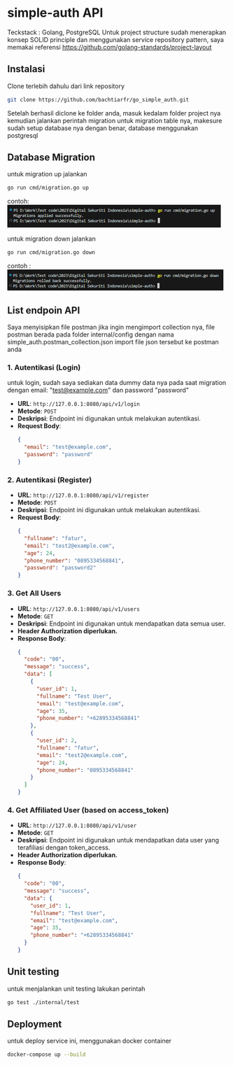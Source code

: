 # simple-auth API

Teckstack : Golang, PostgreSQL
Untuk project structure sudah menerapkan konsep SOLID principle dan menggunakan service repository pattern, saya memakai referensi https://github.com/golang-standards/project-layout

## Instalasi

Clone terlebih dahulu dari link repository

```bash
git clone https://github.com/bachtiarfr/go_simple_auth.git
```

Setelah berhasil diclone ke folder anda, masuk kedalam folder project nya kemudian jalankan perintah migration untuk migration table nya, makesure sudah setup database nya dengan benar, database menggunakan postgresql

## Database Migration

untuk migration up jalankan

```bash
go run cmd/migration.go up
```

contoh:
![Alt text](image-2.png)

untuk migration down jalankan

```bash
go run cmd/migration.go down
```

contoh :
![Alt text](image.png)

## List endpoin API

Saya menyisipkan file postman jika ingin mengimport collection nya, file postman berada pada folder internal/config dengan nama simple_auth.postman_collection.json
import file json tersebut ke postman anda

### 1. Autentikasi (Login)

untuk login, sudah saya sediakan data dummy data nya pada saat migration dengan email: "test@example.com" dan password "password"

- **URL**: `http://127.0.0.1:8080/api/v1/login`
- **Metode**: `POST`
- **Deskripsi**: Endpoint ini digunakan untuk melakukan autentikasi.
- **Request Body**:
  ```json
  {
    "email": "test@example.com",
    "password": "password"
  }
  ```

### 2. Autentikasi (Register)

- **URL**: `http://127.0.0.1:8080/api/v1/register`
- **Metode**: `POST`
- **Deskripsi**: Endpoint ini digunakan untuk melakukan autentikasi.
- **Request Body**:
  ```json
  {
    "fullname": "fatur",
    "email": "test2@example.com",
    "age": 24,
    "phone_number": "0895334568841",
    "password": "password2"
  }
  ```

### 3. Get All Users

- **URL**: `http://127.0.0.1:8080/api/v1/users`
- **Metode**: `GET`
- **Deskripsi**: Endpoint ini digunakan untuk mendapatkan data semua user.
- **Header Authorization diperlukan.**
- **Response Body**:
  ```json
  {
    "code": "00",
    "message": "success",
    "data": [
      {
        "user_id": 1,
        "fullname": "Test User",
        "email": "test@example.com",
        "age": 35,
        "phone_number": "+62895334568841"
      },
      {
        "user_id": 2,
        "fullname": "fatur",
        "email": "test2@example.com",
        "age": 24,
        "phone_number": "0895334568841"
      }
    ]
  }
  ```

### 4. Get Affiliated User (based on access_token)

- **URL**: `http://127.0.0.1:8080/api/v1/user`
- **Metode**: `GET`
- **Deskripsi**: Endpoint ini digunakan untuk mendapatkan data user yang terafiliasi dengan token_access.
- **Header Authorization diperlukan.**
- **Response Body**:
  ```json
  {
    "code": "00",
    "message": "success",
    "data": {
      "user_id": 1,
      "fullname": "Test User",
      "email": "test@example.com",
      "age": 35,
      "phone_number": "+62895334568841"
    }
  }
  ```

## Unit testing

untuk menjalankan unit testing lakukan perintah

```bash
go test ./internal/test
```

## Deployment

untuk deploy service ini, menggunakan docker container

```bash
docker-compose up --build
```
